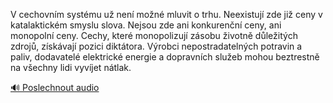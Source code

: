 
V cechovním systému už není možné mluvit o trhu. Neexistují zde již ceny v katalaktickém smyslu slova. Nejsou zde ani konkurenční ceny, ani monopolní ceny. Cechy, které monopolizují zásobu životně důležitých zdrojů, získávají pozici diktátora. Výrobci nepostradatelných potravin a paliv, dodavatelé elektrické energie a dopravních služeb mohou beztrestně na všechny lidi vyvíjet nátlak.

[🔊 Poslechnout audio](/data/7-paragraphs/audio/chapter_164/para_009-V-cechovnm-systmu-u-nen-mon-mluvit-o-trhu-N.mp3)
